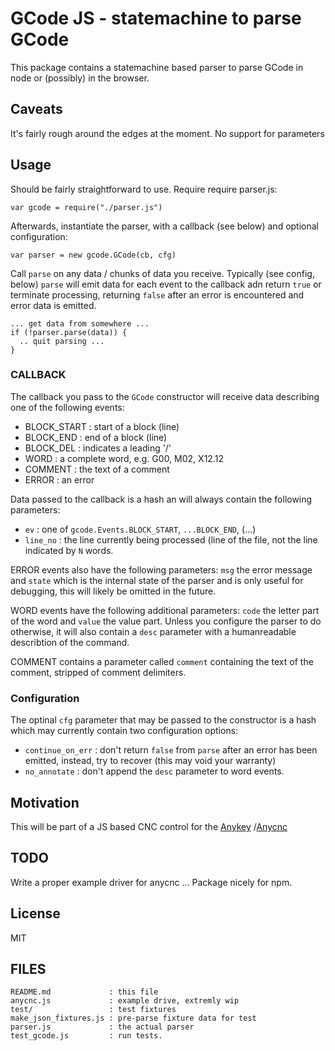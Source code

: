# GCode JS - statemachine to parse GCode

This package contains a statemachine based parser to parse GCode in node
or (possibly) in the browser.

## Caveats
It's fairly rough around the edges at the moment. No support for
parameters

## Usage

Should be fairly straightforward to use. Require require parser.js:

    var gcode = require("./parser.js")

Afterwards, instantiate the parser, with a callback (see below) and
optional configuration:

    var parser = new gcode.GCode(cb, cfg)

Call `parse` on any data / chunks of data you receive. Typically (see
config, below) `parse` will emit data for each event to the callback adn
return `true` or terminate processing, returning `false` after an error
is encountered and error data is emitted.

    ... get data from somewhere ...
    if (!parser.parse(data)) {
      .. quit parsing ...
    }


### CALLBACK

The callback you pass to the `GCode` constructor will receive data
describing one of the following events:

- BLOCK_START : start of a block (line)
- BLOCK_END   : end of a block (line)
- BLOCK_DEL   : indicates a leading '/'
- WORD        : a complete word, e.g. G00, M02, X12.12
- COMMENT     : the text of a comment
- ERROR       : an error

Data passed to the callback is a hash an will always contain the
following parameters:

- `ev` : one of `gcode.Events.BLOCK_START`, `...BLOCK_END`, (...)
- `line_no` : the line currently being processed (line of the file, not
  the line indicated by `N` words.

ERROR events also have the following parameters: `msg` the error message
and `state` which is the internal state of the parser and is only useful
for debugging, this will likely be omitted in the future.

WORD events have the following additional parameters: `code` the letter
part of the word and `value` the value part. Unless you configure the
parser to do otherwise, it will also contain a `desc` parameter with a
humanreadable describtion of the command.

COMMENT contains a parameter called `comment` containing the text of the
comment, stripped of comment delimiters.

### Configuration

The optinal `cfg` parameter that may be passed to the constructor is a
hash which may currently contain two configuration options:

- `continue_on_err` : don't return `false` from `parse` after an error has
  been emitted, instead, try to recover (this may void your warranty)
- `no_annotate`     : don't append the `desc` parameter to word events.

## Motivation

This will be part of a JS based CNC control for the [Anykey][1]
/[Anycnc][2]

## TODO

Write a proper example driver for anycnc ...
Package nicely for npm.

## License

MIT 



## FILES

    README.md             : this file
    anycnc.js             : example drive, extremly wip
    test/                 : test fixtures
    make_json_fixtures.js : pre-parse fixture data for test
    parser.js             : the actual parser
    test_gcode.js         : run tests.


[1]: http://www.anykey0x.de
[2]: http://blog.anykey0x.de/?p=60
